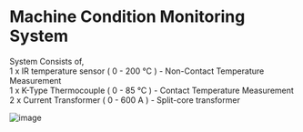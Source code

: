 # Machine Condition Monitoring System

System Consists of,<br>
1 x IR temperature sensor ( 0 - 200 °C ) - Non-Contact Temperature Measurement <br>
1 x K-Type Thermocouple ( 0 - 85 °C ) - Contact Temperature Measurement <br>
2 x Current Transformer ( 0 - 600 A ) - Split-core transformer <br>

![image](https://github.com/user-attachments/assets/15754830-463a-4352-bb77-bbb93117a378)
